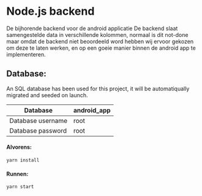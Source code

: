 # Node.js backend

De bijhorende backend voor de android applicatie
De backend slaat samengestelde data in verschillende kolommen, normaal is dit not-done maar omdat de backend
niet beoordeeld word hebben wij ervoor gekozen om deze te laten werken, en op een goeie manier binnen de android app te implementeren.

## Database: 
An SQL database has been used for this project, it will be automatiqually migrated and seeded on launch. <br>

| Database           | android_app        | 
| ------------------ | ------------------ |
| Database username  | root               |
| Database password  | root               |


####  Alvorens:
```yarn install```


#### Runnen:
```yarn start```